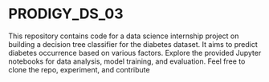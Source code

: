 # PRODIGY_DS_03
This repository contains code for a data science internship project on building a decision tree classifier for the diabetes dataset. It aims to predict diabetes occurrence based on various factors. Explore the provided Jupyter notebooks for data analysis, model training, and evaluation. Feel free to clone the repo, experiment, and contribute
